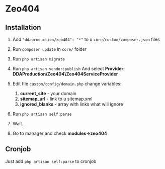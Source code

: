 # Zeo404

## Installation
1) Add `"ddaproduction/zeo404": "*"` to u `core/custom/composer.json` files

2) Run `composer update` in `core/` folder
3) Run `php artisan migrate`
4) Run `php artisan vendor:publish` And select **Provider: DDAProduction\Zeo404\Zeo404ServiceProvider**
5) Edit file `custom/config/domain.php` change variables: 
   1) **current_site** - your domain
   2) **sitemap_url** - link to u sitemap.xml
   3) **ignored_blanks** - array with links what will ignore
6) Run `php artisan self:parse`
7) Wait...
8) Go to manager and check **modules->zeo404**

## Cronjob
Just add `php artisan self:parse` to cronjob 